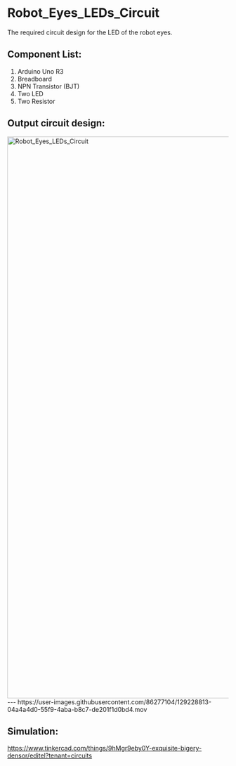 # Robot_Eyes_LEDs_Circuit
The required circuit design for the LED of the robot eyes.

## Component List:
1. Arduino Uno R3
2. Breadboard
3. NPN Transistor (BJT)
4. Two LED
5. Two Resistor


## Output circuit design:
<img width="1280" alt="Robot_Eyes_LEDs_Circuit" src="https://user-images.githubusercontent.com/86277104/129228368-c5dd1b17-86dc-4c2f-818a-4425e6b82505.png">
---
https://user-images.githubusercontent.com/86277104/129228813-04a4a4d0-55f9-4aba-b8c7-de201f1d0bd4.mov


## Simulation:
https://www.tinkercad.com/things/9hMgr9eby0Y-exquisite-bigery-densor/editel?tenant=circuits

